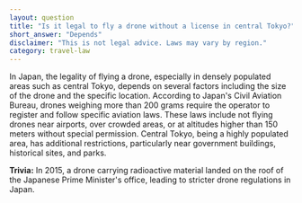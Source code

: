 ```yaml
---
layout: question
title: "Is it legal to fly a drone without a license in central Tokyo?"
short_answer: "Depends"
disclaimer: "This is not legal advice. Laws may vary by region."
category: travel-law
---
```

In Japan, the legality of flying a drone, especially in densely populated areas such as central Tokyo, depends on several factors including the size of the drone and the specific location. According to Japan's Civil Aviation Bureau, drones weighing more than 200 grams require the operator to register and follow specific aviation laws. These laws include not flying drones near airports, over crowded areas, or at altitudes higher than 150 meters without special permission. Central Tokyo, being a highly populated area, has additional restrictions, particularly near government buildings, historical sites, and parks.

**Trivia:** In 2015, a drone carrying radioactive material landed on the roof of the Japanese Prime Minister's office, leading to stricter drone regulations in Japan.

